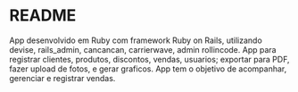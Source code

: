 # README

App desenvolvido em Ruby com framework Ruby on Rails, utilizando devise, rails_admin, cancancan, carrierwave, admin rollincode.
App para registrar clientes, produtos, discontos, vendas, usuarios; exportar para PDF, fazer upload de fotos, e gerar graficos.
App tem o objetivo de acompanhar, gerenciar e registrar vendas.
